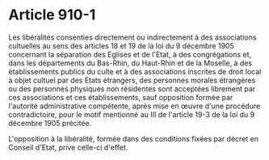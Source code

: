# Article 910-1

Les libéralités consenties directement ou indirectement à des associations cultuelles au sens des articles 18 et 19 de la loi du 9 décembre 1905 concernant la séparation des Eglises et de l'Etat, à des congrégations et, dans les départements du Bas-Rhin, du Haut-Rhin et de la Moselle, à des établissements publics du culte et à des associations inscrites de droit local à objet cultuel par des Etats étrangers, des personnes morales étrangères ou des personnes physiques non résidentes sont acceptées librement par ces associations et ces établissements, sauf opposition formée par l'autorité administrative compétente, après mise en œuvre d'une procédure contradictoire, pour le motif mentionné au III de l'article 19-3 de la loi du 9 décembre 1905 précitée.

L'opposition à la libéralité, formée dans des conditions fixées par décret en Conseil d'Etat, prive celle-ci d'effet.

